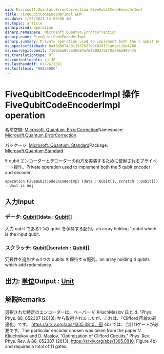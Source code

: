 ```yaml
---
uid: Microsoft.Quantum.ErrorCorrection.FiveQubitCodeEncoderImpl
title: FiveQubitCodeEncoderImpl 操作
ms.date: 1/23/2021 12:00:00 AM
ms.topic: article
qsharp.kind: operation
qsharp.namespace: Microsoft.Quantum.ErrorCorrection
qsharp.name: FiveQubitCodeEncoderImpl
qsharp.summary: Private operation used to implement both the 5 qubit encoder and decoder.
ms.openlocfilehash: 0a40d9674c011567b2fa9c838f31a0ee115e4268
ms.sourcegitcommit: 71605ea9cc630e84e7ef29027e1f0ea06299747e
ms.translationtype: MT
ms.contentlocale: ja-JP
ms.lasthandoff: 01/26/2021
ms.locfileid: "98826080"
---
```

# <a name="fivequbitcodeencoderimpl-operation"></a><span data-ttu-id="bf582-102">FiveQubitCodeEncoderImpl 操作</span><span class="sxs-lookup"><span data-stu-id="bf582-102">FiveQubitCodeEncoderImpl operation</span></span>

<span data-ttu-id="bf582-103">名前空間: [Microsoft. Quantum. ErrorCorrection](xref:Microsoft.Quantum.ErrorCorrection)</span><span class="sxs-lookup"><span data-stu-id="bf582-103">Namespace: [Microsoft.Quantum.ErrorCorrection](xref:Microsoft.Quantum.ErrorCorrection)</span></span>

<span data-ttu-id="bf582-104">パッケージ: [Microsoft. Quantum. Standard](https://nuget.org/packages/Microsoft.Quantum.Standard)</span><span class="sxs-lookup"><span data-stu-id="bf582-104">Package: [Microsoft.Quantum.Standard](https://nuget.org/packages/Microsoft.Quantum.Standard)</span></span>


<span data-ttu-id="bf582-105">5 qubit エンコーダーとデコーダーの両方を実装するために使用されるプライベート操作。</span><span class="sxs-lookup"><span data-stu-id="bf582-105">Private operation used to implement both the 5 qubit encoder and decoder.</span></span>

```qsharp
operation FiveQubitCodeEncoderImpl (data : Qubit[], scratch : Qubit[]) : Unit is Adj
```


## <a name="input"></a><span data-ttu-id="bf582-106">入力</span><span class="sxs-lookup"><span data-stu-id="bf582-106">Input</span></span>

### <a name="data--qubit"></a><span data-ttu-id="bf582-107">データ: [Qubit](xref:microsoft.quantum.lang-ref.qubit)[]</span><span class="sxs-lookup"><span data-stu-id="bf582-107">data : [Qubit](xref:microsoft.quantum.lang-ref.qubit)[]</span></span>

<span data-ttu-id="bf582-108">入力 qubit である1つの qubit を保持する配列。</span><span class="sxs-lookup"><span data-stu-id="bf582-108">an array holding 1 qubit which is the input qubit.</span></span>


### <a name="scratch--qubit"></a><span data-ttu-id="bf582-109">スクラッチ: [Qubit](xref:microsoft.quantum.lang-ref.qubit)[]</span><span class="sxs-lookup"><span data-stu-id="bf582-109">scratch : [Qubit](xref:microsoft.quantum.lang-ref.qubit)[]</span></span>

<span data-ttu-id="bf582-110">冗長性を追加する4つの qubits を保持する配列。</span><span class="sxs-lookup"><span data-stu-id="bf582-110">an array holding 4 qubits which add redundancy.</span></span>



## <a name="output--unit"></a><span data-ttu-id="bf582-111">出力: [単位](xref:microsoft.quantum.lang-ref.unit)</span><span class="sxs-lookup"><span data-stu-id="bf582-111">Output : [Unit](xref:microsoft.quantum.lang-ref.unit)</span></span>



## <a name="remarks"></a><span data-ttu-id="bf582-112">解説</span><span class="sxs-lookup"><span data-stu-id="bf582-112">Remarks</span></span>

<span data-ttu-id="bf582-113">選択された特定のエンコーダーは、ペーパー V. KliuchMaslov 氏と d. "Phys. Phys. 88, 052307 (2013); から取得されましたが、これは、「Clifford 回線の最適化」です。 https://arxiv.org/abs/1305.0810、図 4b) では、合計11ゲートが必要です。</span><span class="sxs-lookup"><span data-stu-id="bf582-113">The particular encoder chosen was taken from the paper V. Kliuchnikov and D. Maslov, "Optimization of Clifford Circuits," Phys. Rev. Phys. Rev. A 88, 052307 (2013); https://arxiv.org/abs/1305.0810, Figure 4b) and requires a total of 11 gates.</span></span>